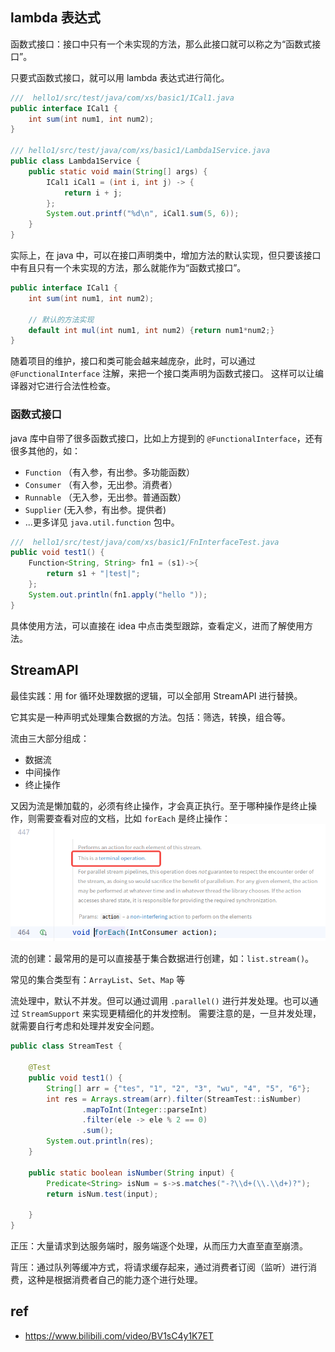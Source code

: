 ## lambda 表达式
函数式接口：接口中只有一个未实现的方法，那么此接口就可以称之为“函数式接口”。

只要式函数式接口，就可以用 lambda 表达式进行简化。

```java
///  hello1/src/test/java/com/xs/basic1/ICal1.java
public interface ICal1 {
    int sum(int num1, int num2);
}

/// hello1/src/test/java/com/xs/basic1/Lambda1Service.java
public class Lambda1Service {
    public static void main(String[] args) {
        ICal1 iCal1 = (int i, int j) -> {
            return i + j;
        };
        System.out.printf("%d\n", iCal1.sum(5, 6));
    }
}
```

实际上，在 java 中，可以在接口声明类中，增加方法的默认实现，但只要该接口中有且只有一个未实现的方法，那么就能作为“函数式接口”。

```java
public interface ICal1 {
    int sum(int num1, int num2);

    // 默认的方法实现
    default int mul(int num1, int num2) {return num1*num2;}
}
```

随着项目的维护，接口和类可能会越来越庞杂，此时，可以通过 `@FunctionalInterface` 注解，来把一个接口类声明为函数式接口。
这样可以让编译器对它进行合法性检查。

### 函数式接口
java 库中自带了很多函数式接口，比如上方提到的 `@FunctionalInterface`，还有很多其他的，如：
- `Function` （有入参，有出参。多功能函数）
- `Consumer` （有入参，无出参。消费者）
- `Runnable` （无入参，无出参。普通函数）
- `Supplier` (无入参，有出参。提供者)
- ...更多详见 `java.util.function` 包中。

```java
///  hello1/src/test/java/com/xs/basic1/FnInterfaceTest.java
public void test1() {
    Function<String, String> fn1 = (s1)->{
        return s1 + "|test|";
    };
    System.out.println(fn1.apply("hello "));
}
```

具体使用方法，可以直接在 idea 中点击类型跟踪，查看定义，进而了解使用方法。

## StreamAPI
最佳实践：用 for 循环处理数据的逻辑，可以全部用 StreamAPI 进行替换。

它其实是一种声明式处理集合数据的方法。包括：筛选，转换，组合等。

流由三大部分组成：
- 数据流
- 中间操作
- 终止操作

又因为流是懒加载的，必须有终止操作，才会真正执行。至于哪种操作是终止操作，则需要查看对应的文档，比如 `forEach` 是终止操作：
![](./images1/stream-foreach-1.png)

流的创建：最常用的是可以直接基于集合数据进行创建，如：`list.stream()`。

常见的集合类型有：`ArrayList`、`Set`、`Map` 等

流处理中，默认不并发。但可以通过调用 `.parallel()` 进行并发处理。也可以通过 `StreamSupport` 来实现更精细化的并发控制。
需要注意的是，一旦并发处理，就需要自行考虑和处理并发安全问题。

```java
public class StreamTest {

    @Test
    public void test1() {
        String[] arr = {"tes", "1", "2", "3", "wu", "4", "5", "6"};
        int res = Arrays.stream(arr).filter(StreamTest::isNumber)
                .mapToInt(Integer::parseInt)
                .filter(ele -> ele % 2 == 0)
                .sum();
        System.out.println(res);
    }

    public static boolean isNumber(String input) {
        Predicate<String> isNum = s->s.matches("-?\\d+(\\.\\d+)?");
        return isNum.test(input);

    }
}
```

正压：大量请求到达服务端时，服务端逐个处理，从而压力大直至直至崩溃。

背压：通过队列等缓冲方式，将请求缓存起来，通过消费者订阅（监听）进行消费，这种是根据消费者自己的能力逐个进行处理。





 





## ref
- https://www.bilibili.com/video/BV1sC4y1K7ET